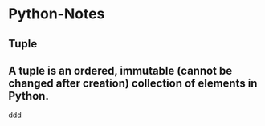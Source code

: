 # Python-Notes

## Tuple
A tuple is an ordered, immutable (cannot be changed after creation) collection of elements in Python.
---
ddd


